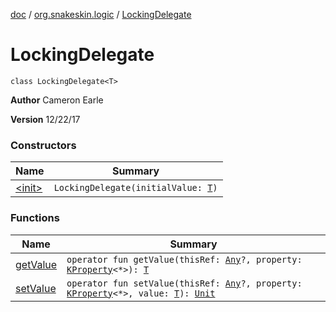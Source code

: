 [doc](../../index.md) / [org.snakeskin.logic](../index.md) / [LockingDelegate](./index.md)

# LockingDelegate

`class LockingDelegate<T>`

**Author**
Cameron Earle

**Version**
12/22/17

### Constructors

| Name | Summary |
|---|---|
| [&lt;init&gt;](-init-.md) | `LockingDelegate(initialValue: `[`T`](index.md#T)`)` |

### Functions

| Name | Summary |
|---|---|
| [getValue](get-value.md) | `operator fun getValue(thisRef: `[`Any`](https://kotlinlang.org/api/latest/jvm/stdlib/kotlin/-any/index.html)`?, property: `[`KProperty`](https://kotlinlang.org/api/latest/jvm/stdlib/kotlin.reflect/-k-property/index.html)`<*>): `[`T`](index.md#T) |
| [setValue](set-value.md) | `operator fun setValue(thisRef: `[`Any`](https://kotlinlang.org/api/latest/jvm/stdlib/kotlin/-any/index.html)`?, property: `[`KProperty`](https://kotlinlang.org/api/latest/jvm/stdlib/kotlin.reflect/-k-property/index.html)`<*>, value: `[`T`](index.md#T)`): `[`Unit`](https://kotlinlang.org/api/latest/jvm/stdlib/kotlin/-unit/index.html) |
